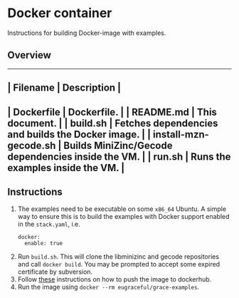 # Docker container

Instructions for building Docker-image with examples.

## Overview

------------------------------------------------------------------------------
| Filename              | Description                                        |
------------------------------------------------------------------------------
| Dockerfile            | Dockerfile.                                        |
| README.md             | This document.                                     |
| build.sh              | Fetches dependencies and builds the Docker image.  |
| install-mzn-gecode.sh | Builds MiniZinc/Gecode dependencies inside the VM. |
| run.sh                | Runs the examples inside the VM.                   |
------------------------------------------------------------------------------

## Instructions

1. The examples need to be executable on some `x86_64` Ubuntu. A simple way to
   ensure this is to build the examples with Docker support enabled in the 
   `stack.yaml`, i.e.
   ```
   docker:
     enable: true
   ```
2. Run `build.sh`. This will clone the libminizinc and gecode repositories and
   call `docker build`. You may be prompted to accept some expired certificate
   by subversion.
3. Follow [these](https://docs.docker.com/engine/getstarted/step_six/)
   instructions on how to push the image to dockerhub.
4. Run the image using `docker --rm eugraceful/grace-examples`.

